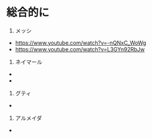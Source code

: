 
# 総合的に

1. メッシ  
  -  https://www.youtube.com/watch?v=-nQNxC_WoWg  
  -  https://www.youtube.com/watch?v=L3GYn92RbJw  
1. ネイマール  
  -  
  -  
1. グティ  
  -   
1. アルメイダ  
  -   



